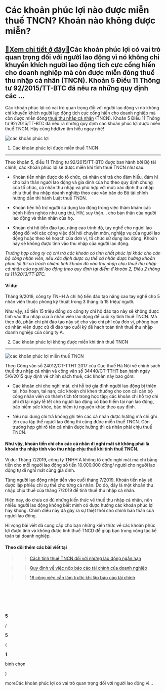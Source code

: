 Các khoản phúc lợi nào được miễn thuế TNCN? Khoản nào không được miễn?
======================================================================

[:gift:Xem chi tiết ở đây:gift:](https://hddtvn.com/cac-khoan-phuc-loi-nao-duoc-mien-thue-tncn-khoan-nao-khong-duoc-mien/)Các khoản phúc lợi có vai trò quan trọng đối với người lao động vì nó không chỉ khuyến khích người lao động tích cực cống hiến cho doanh nghiệp mà còn được miễn đóng thuế thu nhập cá nhân (TNCN). Khoản 5 Điều 11 Thông tư 92/2015/TT-BTC đã nêu ra những quy định các …
--------------------------------------------------------------------------------------------------------------------------------------------------------------------------------------------------------------------------------------------------------------------------

Các khoản phúc lợi có vai trò quan trọng đối với người lao động vì nó không chỉ khuyến khích người lao động tích cực cống hiến cho doanh nghiệp mà còn được miễn đóng [thuế thu nhập cá nhân](#) (TNCN). Khoản 5 Điều 11 Thông tư 92/2015/TT-BTC đã nêu ra những quy định các khoản phúc lợi được miễn thuế TNCN. Hãy cùng hddtvn tìm hiểu ngay nhé!


![các khoản phúc lợi](https://hddtvn.com/wp-content/uploads/2021/01/wage-1.jpg)


1. Các khoản phúc lợi được miễn thuế TNCN
-----------------------------------------


Theo khoản 5, điều 11 Thông tư 92/2015/TT-BTC được ban hành bởi Bộ tài chính, các khoản phúc lợi sẽ được miễn khi tính thuế TNCN như sau:




* Khoản tiền nhận được do tổ chức, cá nhân chi trả cho đám hiếu, đám hỉ cho bản thân người lao động và gia đình của họ theo quy định chung của tổ chức, cá nhân thu nhập và phù hợp với mức xác định thu nhập chịu thuế thu nhập doanh nghiệp theo các văn bản do Bộ tài chính hướng dẫn thi hành Luật thuế TNDN.

* Khoản tiền hỗ trợ người sử dụng lao động trong việc thăm khám các bệnh hiểm nghèo như ung thư, HIV, suy thận… cho bản thân của người lao động và thân nhân của họ.

* Khoản chi hộ tiền đào tạo, nâng cao trình độ, tay nghề cho người lao động đối với các công việc đòi hỏi chuyên môn, nghiệp vụ của người lao động hoặc theo kế hoạch của đơn vị, tổ chức sử dụng lao động. Khoản này sẽ không được tính vào thu nhập của người lao động.



*Trường hợp công ty có chi trả các khoản có tính chất phúc lợi khác cho cán bộ công nhân viên, nếu xác định được cụ thể cá nhân được hưởng khoản phúc lợi thì có trách nhiệm tính khoản đó vào thu nhập chịu thuế thu nhập cá nhân của người lao động theo quy định tại điểm đ khoản 2, Điều 2 thông tư 111/2013/TT-BTC.*


#### Ví dụ:


Tháng 9/2019, công ty TNHH A chi hộ tiền đào tạo nâng cao tay nghề cho 5 nhân viên thuộc phòng kỹ thuật trong 3 tháng là 15 triệu/ người.


Như vậy, số tiền 15 triệu đồng do công ty chi hộ đào tạo này sẽ không được tính vào thu nhập của 5 nhân viên lao động để cuối kỳ tính thuế TNCN. Mà theo đó, phần chi phí đào tạo này sẽ cho vào chi phí của đơn vị, phòng ban có nhân viên được cử đi đào tạo cuối kỳ để hạch toán tính thuế thu nhập doanh nghiệp của công ty A.


2. Các khoản phúc lợi không được miễn khi tính thuế TNCN
--------------------------------------------------------


![các khoản phúc lợi miễn thuế TNCN](https://hddtvn.com/wp-content/uploads/2021/01/wage-2.png)


Theo Công văn số 24012/CT-TTHT 2017 của Cục thuế Hà Nội về chính sách thuế thu nhập cá nhân và công văn số 34440/CT-TTHT ban hành ngày 5/6/2015 quy định về chính sách thuế, các khoản này bao gồm:




* Các khoản chi cho nghỉ mát, chi hỗ trợ gia đình người lao động bị thiên tai, hỏa hoạn, tai nạn; các khoản chi khen thưởng cho con cái cán bộ công nhân viên có thành tích tốt trong học tập; các khoản chi hỗ trợ chi phí đi lại ngày lễ tết cho người lao động có bảo hiểm tai nạn lao động, bảo hiểm sức khỏe, bảo hiểm tự nguyện khác theo quy định.

* Nếu nội dung chi trả không ghi tên các cá nhân được hưởng mà chỉ ghi tên của tập thể người lao động thì cũng được miễn thuế TNCN. Còn trường hợp ghi rõ tên cá nhân được hưởng thì cá nhân phải chịu thuế TNCN.



#### Như vậy, khoản tiền chi cho các cá nhân đi nghỉ mát sẽ không phải là khoản thu nhập tính vào thu nhập chịu thuế khi tính thuế TNCN.


Ví dụ: Tháng 7/2019, công ty TNHH A không tổ chức nghỉ mát mà chi bằng tiền cho mỗi người lao động số tiền 10.000.000 đồng/ người cho người lao động tự đi nghỉ mát cùng gia đình.


Từng người lao động nhận tiền vào cuối tháng 7/2019. Khoản tiền này sẽ được lập phiếu chi cụ thể cho từng cá nhân. Do đó, đây là một khoản thu nhập chịu thuế của tháng 7/2019 để tính thuế thu nhập cá nhân.


Hiện nay, do chưa có đủ những kiến thức về thuế thu nhập cá nhân, nên nhiều người lao động không biết mình có được hưởng các khoản phúc lợi hay không. Chính điều này đã gây ra sự thiệt thòi cho chính bản thân của người lao động.


Hi vọng bài viết đã cung cấp cho bạn những kiến thức về các khoản phúc lợi được tính và không được tính thuế TNCD để giúp bạn trong công tác kế toán tại doanh nghiệp.


#### Theo dõi thêm các bài viết tại


>> [Cách tính thuế TNCN đối với những lao động ngắn hạn](#)


>>[Quy định về việc nộp báo cáo tài chính của doanh nghiệp](#)


>>[16 công việc cần làm trước khi lập báo cáo tài chính](#)


 


 


 








































**5**  

/  

**5**  

(  

**1**  

  

 bình chọn   

)


moreCác khoản phúc lợi có vai trò quan trọng đối với người lao động vì…

